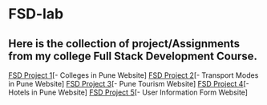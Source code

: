 # FSD-lab
## Here is the collection of project/Assignments from my college Full Stack Development Course. 

[FSD Project 1](https://github.com/riya-kondawar/fsd1-college-website)[- Colleges in Pune Website]
[FSD Project 2](https://github.com/riya-kondawar/fsd2-transport-website)[- Transport Modes in Pune Website]
[FSD Project 3](https://github.com/riya-kondawar/fsd3-pune-tourism-website)[- Pune Tourism Website]
[FSD Project 4](https://github.com/riya-kondawar/fsd4-hotels-pune-website)[- Hotels in Pune Website]
[FSD Project 5](https://github.com/riya-kondawar/fsd5-form-website)[- User Information Form Website]
